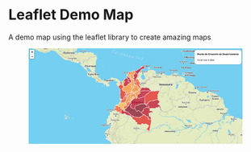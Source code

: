 # Leaflet Demo Map

A demo map using the leaflet library to create amazing maps

<figure class="figure">
    <img src="assets/colombia-departments.png">
</figure>